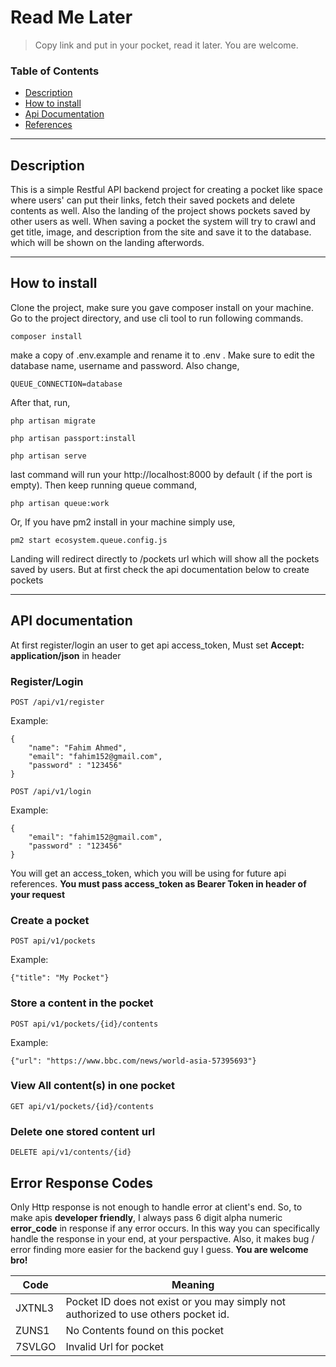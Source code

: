 # Read Me Later
> Copy link and put in your pocket, read it later. You are welcome.  

### Table of Contents

- [Description](#description)
- [How to install](#how-to-install)
- [Api Documentation](#api-documentation)
- [References](#references)

---

## Description
This is a simple Restful API backend project for creating a pocket like space where users' can put their links, fetch their saved pockets and delete contents as well. Also the landing of the project shows pockets saved by other users as well. When saving a pocket the system will try to crawl and get title, image, and description from the site and save it to the database. which will be shown on the landing afterwords.

---
## How to install
Clone the project, make sure you gave composer install on your machine. Go to the project directory, and use cli tool to run following commands.

```
composer install
```

make a copy of .env.example and rename it to .env . Make sure to edit the database name, username and password. Also change,
```
QUEUE_CONNECTION=database
```

After that, run, 
```
php artisan migrate
```

```
php artisan passport:install
```
```
php artisan serve
```
last command will run your http://localhost:8000 by default ( if the port is empty). Then keep running queue command, 
```
php artisan queue:work
```
Or, If you have pm2 install in your machine simply use,

```
pm2 start ecosystem.queue.config.js 
```

Landing will redirect directly to /pockets url which will show all the pockets saved by users. But at first check the api documentation below to create pockets

---
## API documentation

At first register/login an user to get api access_token, Must set  **Accept: application/json** in header

### Register/Login
```
POST /api/v1/register 
```

Example:
```
{
    "name": "Fahim Ahmed",
    "email": "fahim152@gmail.com",
    "password" : "123456"
}
```


```
POST /api/v1/login 
```

Example:
```
{
    "email": "fahim152@gmail.com",
    "password" : "123456"
}
```

You will get an access_token, which you will be using for future api references. **You must pass access_token as Bearer Token in header of your request**


### Create a pocket

```
POST api/v1/pockets
```
Example:
```
{"title": "My Pocket"}
```

### Store a content in the pocket

```
POST api/v1/pockets/{id}/contents
```
Example:
```
{"url": "https://www.bbc.com/news/world-asia-57395693"}
```

### View All content(s) in one pocket

```
GET api/v1/pockets/{id}/contents
```
### Delete one stored content url

```
DELETE api/v1/contents/{id}
```

## Error Response Codes
Only Http response is not enough to handle error at client's end. So, to make apis **developer friendly**, I always pass 6 digit alpha numeric **error_code** in response if any error occurs. In this way you can specifically handle the response in your end, at your perspactive. Also, it makes bug / error finding more easier for the backend guy I guess. **You are welcome bro!** 

| Code  | Meaning |
| ------------- | ------------- |
| JXTNL3  | Pocket ID does not exist or you may simply not authorized to use others pocket id.  |
| ZUNS1  | No Contents found on this pocket  |
| 7SVLGO  | Invalid Url for pocket  |


